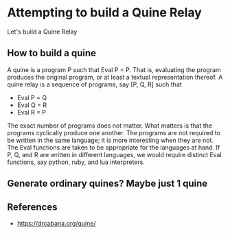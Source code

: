 # Attempting to build a Quine Relay

Let's build a Quine Relay

## How to build a quine
A quine is a program P such that Eval P = P. That is, evaluating the program produces the original program, or at least a textual representation thereof. A quine relay is a sequence of programs, say [P, Q, R] such that

- Eval P = Q
- Eval Q = R
- Eval R = P

The exact number of programs does not matter. What matters is that the programs cyclically produce one another. The programs are not required to be written in the same language; it is more interesting when they are not. The Eval functions are taken to be appropriate for the languages at hand. If P, Q, and R are written in different languages, we would require distinct Eval functions, say python, ruby, and lua interpreters.

## Generate ordinary quines? Maybe just 1 quine


## References
- https://drcabana.org/quine/